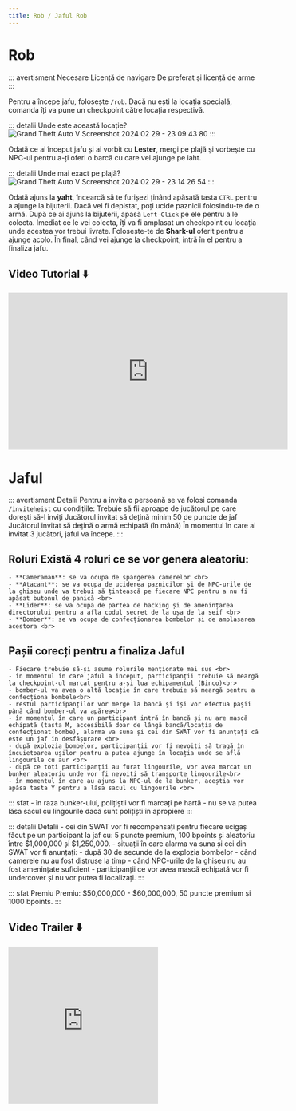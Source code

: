 ```yaml
---
title: Rob / Jaful Rob
---
```


# Rob
::: avertisment Necesare
Licență de navigare
De preferat și licență de arme
:::

Pentru a începe jafu, folosește `/rob`. Dacă nu ești la locația specială, comanda îți va pune un checkpoint către locația respectivă.

::: detalii Unde este această locație?
![Grand Theft Auto V Screenshot 2024 02 29 - 23 09 43 80](https://github.com/Alexander-AIM/wiki/assets/157987605/57e9b7e5-a581-4ffb-a0b0-8045dc384951)
:::

Odată ce ai început jafu și ai vorbit cu **Lester**, mergi pe plajă și vorbește cu NPC-ul pentru a-ți oferi o barcă cu care vei ajunge pe iaht.

::: detalii Unde mai exact pe plajă?
![Grand Theft Auto V Screenshot 2024 02 29 - 23 14 26 54](https://github.com/Alexander-AIM/wiki/assets/157987605/0b8a38b7-c6d5-414e-8b39-9b841d91a4d2)
:::

Odată ajuns la **yaht**, încearcă să te furișezi ținând apăsată tasta `CTRL` pentru a ajunge la bijuterii.
Dacă vei fi depistat, poți ucide paznicii folosindu-te de o armă.
După ce ai ajuns la bijuterii, apasă `Left-Click` pe ele pentru a le colecta.
Imediat ce le vei colecta, îți va fi amplasat un checkpoint cu locația unde acestea vor trebui livrate.
Folosește-te de **Shark-ul** oferit pentru a ajunge acolo. 
În final, când vei ajunge la checkpoint, intră în el pentru a finaliza jafu.

## Video Tutorial :arrow_down: 
<iframe width="560" height="315" src="https://www.youtube.com/embed/fZ2CIq6h1_I?si=opLH1mDYptVa1E47&amp;controls=0;rel=0" title="YouTube video player" frameborder="0" allow="accelerometer; autoplay; clipboard-write; encrypted-media; gyroscope; picture-in-picture; web-share" allowfullscreen></iframe>

# Jaful

::: avertisment Detalii
Pentru a invita o persoană se va folosi comanda `/inviteheist` cu condițiile:
Trebuie să fii aproape de jucătorul pe care dorești să-l inviți
Jucătorul invitat să dețină minim 50 de puncte de jaf
Jucătorul invitat să dețină o armă echipată (în mână)
În momentul în care ai invitat 3 jucători, jaful va începe.
:::

## Roluri Există 4 roluri ce se vor genera aleatoriu: 
	- **Cameraman**: se va ocupa de spargerea camerelor <br>
	- **Atacant**: se va ocupa de uciderea paznicilor și de NPC-urile de la ghiseu unde va trebui să țintească pe fiecare NPC pentru a nu fi apăsat butonul de panică <br>
	- **Lider**: se va ocupa de partea de hacking și de amenințarea directorului pentru a afla codul secret de la ușa de la seif <br>
	- **Bomber**: se va ocupa de confecționarea bombelor și de amplasarea acestora <br>

## Pașii corecți pentru a finaliza Jaful
	- Fiecare trebuie să-și asume rolurile menționate mai sus <br>
	- în momentul în care jaful a început, participanții trebuie să meargă la checkpoint-ul marcat pentru a-și lua echipamentul (Binco)<br>
	- bomber-ul va avea o altă locație în care trebuie să meargă pentru a confecționa bombele<br>
	- restul participanților vor merge la bancă și își vor efectua pașii până când bomber-ul va apărea<br>
	- în momentul în care un participant intră în bancă și nu are mască echipată (tasta M, accesibilă doar de lângă bancă/locația de confecționat bombe), alarma va suna și cei din SWAT vor fi anunțați că este un jaf în desfășurare <br>
	- după explozia bombelor, participanții vor fi nevoiți să tragă în încuietoarea ușilor pentru a putea ajunge în locația unde se află lingourile cu aur <br>
	- după ce toți participanții au furat lingourile, vor avea marcat un bunker aleatoriu unde vor fi nevoiți să transporte lingourile<br>
	- în momentul în care au ajuns la NPC-ul de la bunker, aceștia vor apăsa tasta Y pentru a lăsa sacul cu lingourile <br>
 ::: sfat
	- în raza bunker-ului, polițiștii vor fi marcați pe hartă 
	- nu se va putea lăsa sacul cu lingourile dacă sunt polițiști în apropiere
 :::

 ::: detalii Detalii
	- cei din SWAT vor fi recompensați pentru fiecare ucigaș făcut pe un participant la jaf cu: 5 puncte premium, 100 bpoints și aleatoriu între $1,000,000 și $1,250,000.
	- situații în care alarma va suna și cei din SWAT vor fi anunțați:
		- după 30 de secunde de la explozia bombelor
		- când camerele nu au fost distruse la timp
		- când NPC-urile de la ghiseu nu au fost amenințate suficient
	- participanții ce vor avea mască echipată vor fi undercover și nu vor putea fi localizați.
 :::

::: sfat Premiu
Premiu: $50,000,000 - $60,000,000, 50 puncte premium și 1000 bpoints.
:::

## Video Trailer :arrow_down: 
<iframe height="315" src="https://www.youtube.com/embed/Sk0oZFI4Pjs?si=XH6EYxTYkuZnk4Mc;controls=0;rel=0" title="YouTube video player" frameborder="0" allow="accelerometer; autoplay; clipboard-write; encrypted-media; gyroscope; picture-in-picture; web-share" allowfullscreen></iframe>
